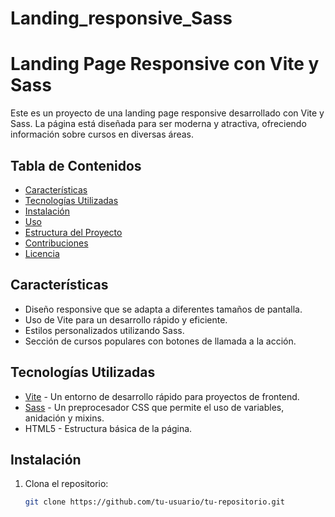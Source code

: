 # Landing_responsive_Sass
# Landing Page Responsive con Vite y Sass

Este es un proyecto de una landing page responsive desarrollado con Vite y Sass. La página está diseñada para ser moderna y atractiva, ofreciendo información sobre cursos en diversas áreas.

## Tabla de Contenidos

- [Características](#características)
- [Tecnologías Utilizadas](#tecnologías-utilizadas)
- [Instalación](#instalación)
- [Uso](#uso)
- [Estructura del Proyecto](#estructura-del-proyecto)
- [Contribuciones](#contribuciones)
- [Licencia](#licencia)

## Características

- Diseño responsive que se adapta a diferentes tamaños de pantalla.
- Uso de Vite para un desarrollo rápido y eficiente.
- Estilos personalizados utilizando Sass.
- Sección de cursos populares con botones de llamada a la acción.

## Tecnologías Utilizadas

- [Vite](https://vitejs.dev/) - Un entorno de desarrollo rápido para proyectos de frontend.
- [Sass](https://sass-lang.com/) - Un preprocesador CSS que permite el uso de variables, anidación y mixins.
- HTML5 - Estructura básica de la página.

## Instalación

1. Clona el repositorio:

   ```bash
   git clone https://github.com/tu-usuario/tu-repositorio.git
